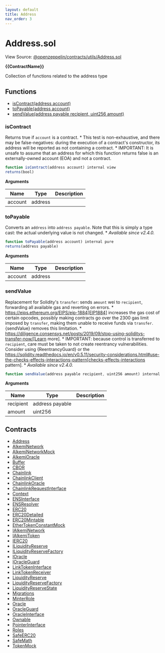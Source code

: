 ```yaml
---
layout: default
title: Address
nav_order: 3
---
```


# Address.sol

View Source: [@openzeppelin/contracts/utils/Address.sol](../@openzeppelin/contracts/utils/Address.sol)

**{{ContractName}}**

Collection of functions related to the address type

## Functions

- [isContract(address account)](#iscontract)
- [toPayable(address account)](#topayable)
- [sendValue(address payable recipient, uint256 amount)](#sendvalue)

### isContract

Returns true if `account` is a contract.
     * This test is non-exhaustive, and there may be false-negatives: during the
execution of a contract's constructor, its address will be reported as
not containing a contract.
     * IMPORTANT: It is unsafe to assume that an address for which this
function returns false is an externally-owned account (EOA) and not a
contract.

```js
function isContract(address account) internal view
returns(bool)
```

**Arguments**

| Name        | Type           | Description  |
| ------------- |------------- | -----|
| account | address |  | 

### toPayable

Converts an `address` into `address payable`. Note that this is
simply a type cast: the actual underlying value is not changed.
     * _Available since v2.4.0._

```js
function toPayable(address account) internal pure
returns(address payable)
```

**Arguments**

| Name        | Type           | Description  |
| ------------- |------------- | -----|
| account | address |  | 

### sendValue

Replacement for Solidity's `transfer`: sends `amount` wei to
`recipient`, forwarding all available gas and reverting on errors.
     * https://eips.ethereum.org/EIPS/eip-1884[EIP1884] increases the gas cost
of certain opcodes, possibly making contracts go over the 2300 gas limit
imposed by `transfer`, making them unable to receive funds via
`transfer`. {sendValue} removes this limitation.
     * https://diligence.consensys.net/posts/2019/09/stop-using-soliditys-transfer-now/[Learn more].
     * IMPORTANT: because control is transferred to `recipient`, care must be
taken to not create reentrancy vulnerabilities. Consider using
{ReentrancyGuard} or the
https://solidity.readthedocs.io/en/v0.5.11/security-considerations.html#use-the-checks-effects-interactions-pattern[checks-effects-interactions pattern].
     * _Available since v2.4.0._

```js
function sendValue(address payable recipient, uint256 amount) internal nonpayable
```

**Arguments**

| Name        | Type           | Description  |
| ------------- |------------- | -----|
| recipient | address payable |  | 
| amount | uint256 |  | 

## Contracts

* [Address](Address.md)
* [AlkemiNetwork](AlkemiNetwork.md)
* [AlkemiNetworkMock](AlkemiNetworkMock.md)
* [AlkemiOracle](AlkemiOracle.md)
* [Buffer](Buffer.md)
* [CBOR](CBOR.md)
* [Chainlink](Chainlink.md)
* [ChainlinkClient](ChainlinkClient.md)
* [ChainlinkOracle](ChainlinkOracle.md)
* [ChainlinkRequestInterface](ChainlinkRequestInterface.md)
* [Context](Context.md)
* [ENSInterface](ENSInterface.md)
* [ENSResolver](ENSResolver.md)
* [ERC20](ERC20.md)
* [ERC20Detailed](ERC20Detailed.md)
* [ERC20Mintable](ERC20Mintable.md)
* [EtherTokenConstantMock](EtherTokenConstantMock.md)
* [IAlkemiNetwork](IAlkemiNetwork.md)
* [IAlkemiToken](IAlkemiToken.md)
* [IERC20](IERC20.md)
* [ILiquidityReserve](ILiquidityReserve.md)
* [ILiquidityReserveFactory](ILiquidityReserveFactory.md)
* [IOracle](IOracle.md)
* [IOracleGuard](IOracleGuard.md)
* [LinkTokenInterface](LinkTokenInterface.md)
* [LinkTokenReceiver](LinkTokenReceiver.md)
* [LiquidityReserve](LiquidityReserve.md)
* [LiquidityReserveFactory](LiquidityReserveFactory.md)
* [LiquidityReserveState](LiquidityReserveState.md)
* [Migrations](Migrations.md)
* [MinterRole](MinterRole.md)
* [Oracle](Oracle.md)
* [OracleGuard](OracleGuard.md)
* [OracleInterface](OracleInterface.md)
* [Ownable](Ownable.md)
* [PointerInterface](PointerInterface.md)
* [Roles](Roles.md)
* [SafeERC20](SafeERC20.md)
* [SafeMath](SafeMath.md)
* [TokenMock](TokenMock.md)
